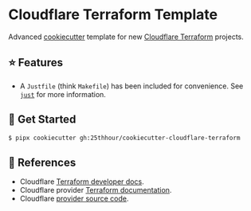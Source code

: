 # Cloudflare Terraform Template

Advanced [cookiecutter](https://github.com/cookiecutter/cookiecutter) template for new [Cloudflare Terraform](https://developers.cloudflare.com/terraform/) projects.

## ⭐ Features

- A `Justfile` (think `Makefile`) has been included for convenience. See [`just`](https://just.systems) for more information.

## 🍪 Get Started

```sh
$ pipx cookiecutter gh:25thhour/cookiecutter-cloudflare-terraform
```

## 📖 References

- Cloudflare [Terraform developer docs](https://developers.cloudflare.com/terraform/).
- Cloudflare provider [Terraform documentation](https://registry.terraform.io/providers/cloudflare/cloudflare/latest/docs).
- Cloudflare [provider source code](https://github.com/cloudflare/terraform-provider-cloudflare).
